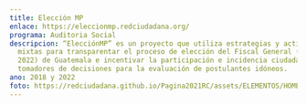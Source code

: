 ```yaml
---
title: Elección MP
enlace: https://eleccionmp.redciudadana.org/
programa: Auditoria Social
descripcion: “ElecciónMP” es un proyecto que utiliza estrategias y actividades
  mixtas para transparentar el proceso de elección del Fiscal General (2018-
  2022) de Guatemala e incentivar la participación e incidencia ciudadana en los
  tomadores de decisiones para la evaluación de postulantes idóneos.
ano: 2018 y 2022
foto: https://redciudadana.github.io/Pagina2021RC/assets/ELEMENTOS/HOME/PROYECTOS/09_ELECCION%20MP.png
---
```


